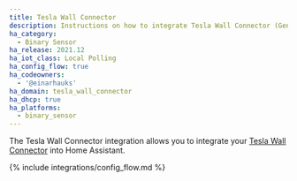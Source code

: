 ```yaml
---
title: Tesla Wall Connector
description: Instructions on how to integrate Tesla Wall Connector (Gen 3) into Home Assistant.
ha_category:
  - Binary Sensor
ha_release: 2021.12
ha_iot_class: Local Polling
ha_config_flow: true
ha_codeowners:
  - '@einarhauks'
ha_domain: tesla_wall_connector
ha_dhcp: true
ha_platforms:
  - binary_sensor
---
```


The Tesla Wall Connector integration allows you to integrate your [Tesla Wall Connector](https://www.tesla.com/support/home-charging-installation/wall-connector) into Home Assistant.

{% include integrations/config_flow.md %}
